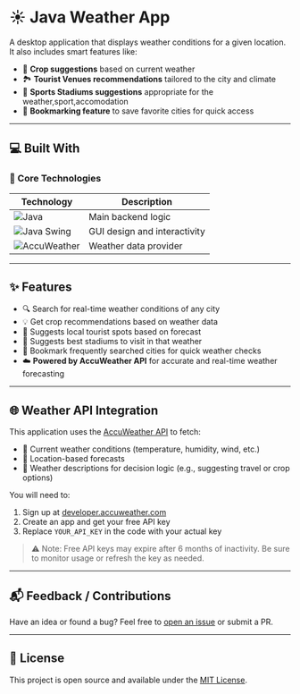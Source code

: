 # ☀️ Java Weather App

A desktop application that displays weather conditions for a given location. It also includes smart features like:

- 🌾 **Crop suggestions** based on current weather
- 🏞️ **Tourist Venues recommendations** tailored to the city and climate
- 📍 **Sports Stadiums  suggestions** appropriate for the weather,sport,accomodation
- 📌 **Bookmarking feature** to save favorite cities for quick access

---

## 💻 Built With

### 🧠 Core Technologies

| Technology | Description |
|-----------|-------------|
| ![Java](https://img.shields.io/badge/Java-ED8B00?style=for-the-badge&logo=openjdk&logoColor=white) | Main backend logic |
| ![Java Swing](https://img.shields.io/badge/Java%20Swing-007396?style=for-the-badge&logo=java&logoColor=white) | GUI design and interactivity |
| ![AccuWeather](https://img.shields.io/badge/AccuWeather%20API-FF6B00?style=for-the-badge&logo=accuweather&logoColor=white) | Weather data provider |

---

## ✨ Features

- 🔍 Search for real-time weather conditions of any city
- 💡 Get crop recommendations based on weather data
- 🧭 Suggests local tourist spots based on forecast
- 🧳 Suggests best stadiums to visit in that weather
- 📌 Bookmark frequently searched cities for quick weather checks
- ☁️ **Powered by AccuWeather API** for accurate and real-time weather forecasting

---

## 🌐 Weather API Integration

This application uses the [AccuWeather API](https://developer.accuweather.com/) to fetch:

- 🔸 Current weather conditions (temperature, humidity, wind, etc.)
- 🔸 Location-based forecasts
- 🔸 Weather descriptions for decision logic (e.g., suggesting travel or crop options)

You will need to:
1. Sign up at [developer.accuweather.com](https://developer.accuweather.com)
2. Create an app and get your free API key
3. Replace `YOUR_API_KEY` in the code with your actual key

> ⚠️ Note: Free API keys may expire after 6 months of inactivity. Be sure to monitor usage or refresh the key as needed.

---

## 📬 Feedback / Contributions

Have an idea or found a bug? Feel free to [open an issue](https://github.com/yourusername/Java-Weather-App/issues) or submit a PR.

---

## 📜 License

This project is open source and available under the [MIT License](LICENSE).
